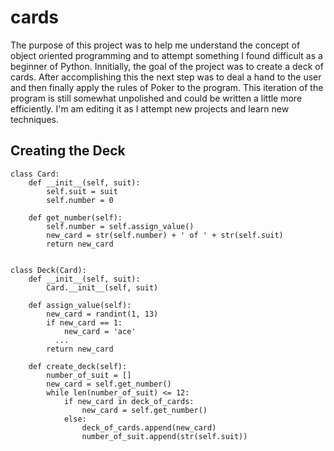 # cards
The purpose of this project was to help me understand the concept of object oriented programming and to attempt something I found difficult as a beginner of Python.  Innitially, the goal of the project was to create a deck of cards.  After accomplishing this the next step was to deal a hand to the user and then finally apply the rules of Poker to the program.  This iteration of the program is still somewhat unpolished and could be written a little more efficiently.  I'm am editing it as I attempt new projects and learn new techniques. 
## Creating the Deck
```
class Card:
    def __init__(self, suit):
        self.suit = suit
        self.number = 0

    def get_number(self):
        self.number = self.assign_value()
        new_card = str(self.number) + ' of ' + str(self.suit)
        return new_card


class Deck(Card):
    def __init__(self, suit):
        Card.__init__(self, suit)

    def assign_value(self):
        new_card = randint(1, 13)
        if new_card == 1:
            new_card = 'ace'
          ...
        return new_card

    def create_deck(self):
        number_of_suit = []
        new_card = self.get_number()
        while len(number_of_suit) <= 12:
            if new_card in deck_of_cards:
                new_card = self.get_number()
            else:
                deck_of_cards.append(new_card)
                number_of_suit.append(str(self.suit))
 ```
